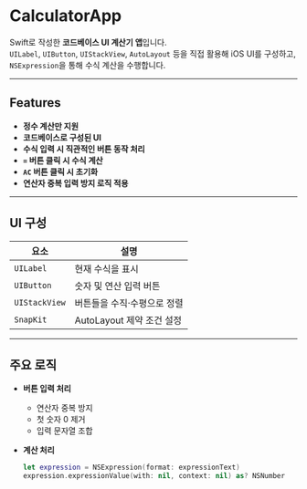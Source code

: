 # CalculatorApp

Swift로 작성한 **코드베이스 UI 계산기 앱**입니다.  
`UILabel`, `UIButton`, `UIStackView`, `AutoLayout` 등을 직접 활용해 iOS UI를 구성하고, `NSExpression`을 통해 수식 계산을 수행합니다.

---

## Features

- **정수 계산만 지원**
- **코드베이스로 구성된 UI**
- **수식 입력 시 직관적인 버튼 동작 처리**
- **`=` 버튼 클릭 시 수식 계산**
- **`AC` 버튼 클릭 시 초기화**
- **연산자 중복 입력 방지 로직 적용**

---

## UI 구성

| 요소 | 설명 |
|------|------|
| `UILabel` | 현재 수식을 표시 |
| `UIButton` | 숫자 및 연산 입력 버튼 |
| `UIStackView` | 버튼들을 수직·수평으로 정렬 |
| `SnapKit` | AutoLayout 제약 조건 설정 |

---

## 주요 로직

- **버튼 입력 처리**
  - 연산자 중복 방지
  - 첫 숫자 0 제거
  - 입력 문자열 조합

- **계산 처리**
  ```swift
  let expression = NSExpression(format: expressionText)
  expression.expressionValue(with: nil, context: nil) as? NSNumber
